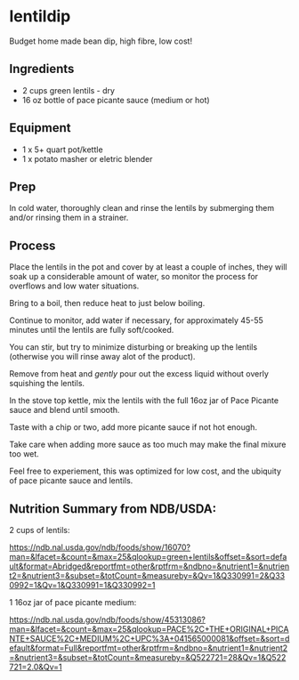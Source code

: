 # lentildip

Budget home made bean dip, high fibre, low cost!

## Ingredients

 -  2 cups green lentils - dry
 - 16 oz bottle of pace picante sauce (medium or hot)

## Equipment

 -  1 x 5+ quart pot/kettle
 -  1 x potato masher or eletric blender

## Prep

In cold water, thoroughly clean and rinse the lentils by submerging
them and/or rinsing them in a strainer.

## Process

Place the lentils in the pot and cover by at least a couple of
inches, they will soak up a considerable amount of water, so monitor
the process for overflows and low water situations.

Bring to a boil, then reduce heat to just below boiling.

Continue to monitor, add water if necessary, for approximately 45-55
minutes until the lentils are fully soft/cooked.

You can stir, but try to minimize disturbing or breaking up the
lentils (otherwise you will rinse away alot of the product).

Remove from heat and *gently* pour out the excess liquid without
overly squishing the lentils.

In the stove top kettle, mix the lentils with the full 16oz jar of
Pace Picante sauce and blend until smooth.

Taste with a chip or two, add more picante sauce if not hot enough.

Take care when adding more sauce as too much may make the final
mixure too wet.

Feel free to experiement, this was optimized for low cost, and the
ubiquity of pace picante sauce and lentils.


## Nutrition Summary from NDB/USDA:

 2 cups of lentils:

https://ndb.nal.usda.gov/ndb/foods/show/16070?man=&lfacet=&count=&max=25&qlookup=green+lentils&offset=&sort=default&format=Abridged&reportfmt=other&rptfrm=&ndbno=&nutrient1=&nutrient2=&nutrient3=&subset=&totCount=&measureby=&Qv=1&Q330991=2&Q330992=1&Qv=1&Q330991=1&Q330992=1

 1 16oz jar of pace picante medium:

https://ndb.nal.usda.gov/ndb/foods/show/45313086?man=&lfacet=&count=&max=25&qlookup=PACE%2C+THE+ORIGINAL+PICANTE+SAUCE%2C+MEDIUM%2C+UPC%3A+041565000081&offset=&sort=default&format=Full&reportfmt=other&rptfrm=&ndbno=&nutrient1=&nutrient2=&nutrient3=&subset=&totCount=&measureby=&Q522721=28&Qv=1&Q522721=2.0&Qv=1

